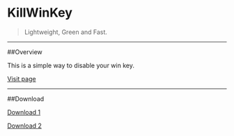 KillWinKey
==========
> Lightweight, Green and Fast.

- - -

##Overview

This is a simple way to disable your win key. 

[Visit page](http://shixf.com/killwinkey/)

- - -

##Download

[Download 1](https://db.tt/D30EN5rT)

[Download 2](http://pan.baidu.com/s/1qW6lIos)


